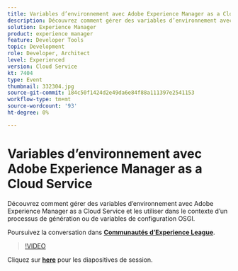 ```yaml
---
title: Variables d’environnement avec Adobe Experience Manager as a Cloud Service
description: Découvrez comment gérer des variables d’environnement avec Adobe Experience Manager as a Cloud Service et les utiliser dans le contexte d’un processus de génération ou de variables de configuration OSGI.
solution: Experience Manager
product: experience manager
feature: Developer Tools
topic: Development
role: Developer, Architect
level: Experienced
version: Cloud Service
kt: 7404
type: Event
thumbnail: 332304.jpg
source-git-commit: 184c50f1424d2e49da6e84f88a111397e2541153
workflow-type: tm+mt
source-wordcount: '93'
ht-degree: 0%

---
```



# Variables d’environnement avec Adobe Experience Manager as a Cloud Service

Découvrez comment gérer des variables d’environnement avec Adobe Experience Manager as a Cloud Service et les utiliser dans le contexte d’un processus de génération ou de variables de configuration OSGI.

Poursuivez la conversation dans **[Communautés d’Experience League](http://adobe.ly/36Yd3v6)**.

>[!VIDEO](https://video.tv.adobe.com/v/332304/?quality=12&learn=on&hidetitle=true)

Cliquez sur **[here](/help/adobe-developers-live/assets/environment-variables-aemcs.pdf)** pour les diapositives de session.
